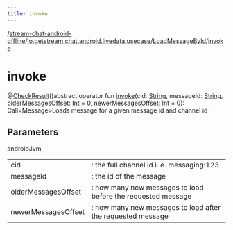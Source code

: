 ```yaml
---
title: invoke
---
```

/[stream-chat-android-offline](../../index.md)/[io.getstream.chat.android.livedata.usecase](../index.md)/[LoadMessageById](index.md)/[invoke](invoke.md)  
  
  
  
# invoke  
@[CheckResult](https://developer.android.com/reference/kotlin/androidx/annotation/CheckResult.html)()abstract operator fun [invoke](invoke.md)(cid: [String](https://kotlinlang.org/api/latest/jvm/stdlib/kotlin/-string/index.html), messageId: [String](https://kotlinlang.org/api/latest/jvm/stdlib/kotlin/-string/index.html), olderMessagesOffset: [Int](https://kotlinlang.org/api/latest/jvm/stdlib/kotlin/-int/index.html) = 0, newerMessagesOffset: [Int](https://kotlinlang.org/api/latest/jvm/stdlib/kotlin/-int/index.html) = 0): Call&lt;Message&gt;Loads message for a given message id and channel id  
  
## Parameters  
  
androidJvm  
  
| | |
|---|---|
| <a name="io.getstream.chat.android.livedata.usecase/LoadMessageById/invoke/#kotlin.String#kotlin.String#kotlin.Int#kotlin.Int/PointingToDeclaration/"></a>cid| <a name="io.getstream.chat.android.livedata.usecase/LoadMessageById/invoke/#kotlin.String#kotlin.String#kotlin.Int#kotlin.Int/PointingToDeclaration/"></a>: the full channel id i. e. messaging:123|
| <a name="io.getstream.chat.android.livedata.usecase/LoadMessageById/invoke/#kotlin.String#kotlin.String#kotlin.Int#kotlin.Int/PointingToDeclaration/"></a>messageId| <a name="io.getstream.chat.android.livedata.usecase/LoadMessageById/invoke/#kotlin.String#kotlin.String#kotlin.Int#kotlin.Int/PointingToDeclaration/"></a>: the id of the message|
| <a name="io.getstream.chat.android.livedata.usecase/LoadMessageById/invoke/#kotlin.String#kotlin.String#kotlin.Int#kotlin.Int/PointingToDeclaration/"></a>olderMessagesOffset| <a name="io.getstream.chat.android.livedata.usecase/LoadMessageById/invoke/#kotlin.String#kotlin.String#kotlin.Int#kotlin.Int/PointingToDeclaration/"></a>: how many new messages to load before the requested message|
| <a name="io.getstream.chat.android.livedata.usecase/LoadMessageById/invoke/#kotlin.String#kotlin.String#kotlin.Int#kotlin.Int/PointingToDeclaration/"></a>newerMessagesOffset| <a name="io.getstream.chat.android.livedata.usecase/LoadMessageById/invoke/#kotlin.String#kotlin.String#kotlin.Int#kotlin.Int/PointingToDeclaration/"></a>: how many new messages to load after the requested message|
  

